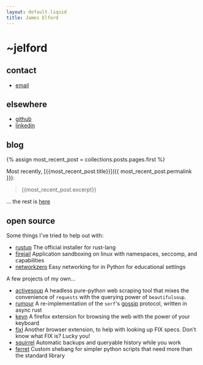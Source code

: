 ```yaml
---
layout: default.liquid
title: James Elford
---
```

# ~jelford

## contact
* [email](mailto:james.p.elford@gmail.com)

## elsewhere

* [github](https://github.com/jelford)
* [linkedin](https://uk.linkedin.com/in/jelford)

## blog

{% assign most_recent_post = collections.posts.pages.first %}

Most recently, [{{most_recent_post.title}}]({{ most_recent_post.permalink }}):

> {{most_recent_post.excerpt}}

... the rest is [here](/blog.html)

## open source

Some things I've tried to help out with:
* [rustup](https://github.com/rust-lang/rustup/pulls?q=is%3Apr+is%3Aclosed+author%3Ajelford)
  The official installer for rust-lang
* [firejail](https://github.com/netblue30/firejail/pulls?q=is%3Apr+is%3Aclosed+author%3Ajelford)
  Application sandboxing on linux with namespaces, seccomp, and capabilities
* [networkzero](https://github.com/tjguk/networkzero/pulls?q=is%3Apr+is%3Amerged+author%3Ajelford+)
  Easy networking for in Python for educational settings

A few projects of my own...
* [activesoup](https://github.com/jelford/activesoup)
  A headless pure-python web scraping tool that mixes the convenience of `requests`
  with the querying power of `beautifulsoup`.
* [rumour](https://github.com/jelford/rumour)
  A re-implementation of the `serf`'s [gossip](https://www.serf.io/docs/internals/gossip.html)
  protocol, written in async rust
* [keyn](https://github.com/jelford/keyn)
  A firefox extension for browsing the web with the power of your keyboard
* [fixl](https://github.com/jelford/keyn)
  Another browser extension, to help with looking up FIX specs. Don't know what FIX is? Lucky you!
* [squirrel](https://github.com/jelford/squirrel)
  Automatic backups and queryable history while you work
* [ferret](https://github.com/jelford/ferret)
  Custom shebang for simpler python scripts that need more than the standard library



